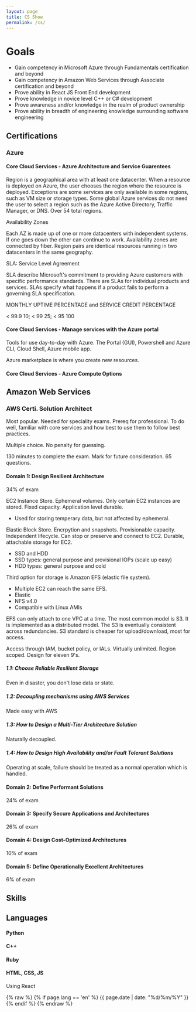 ```yaml
---
layout: page
title: CS Show
permalink: /cs/
---
```


# Goals
- Gain competency in Microsoft Azure through Fundamentals certification and beyond
- Gain competency in Amazon Web Services through Associate certification and beyond
- Prove ability in React JS Front End development
- Prove knowledge in novice level C++ or C# development
- Prove awareness and/or knowledge in the realm of product ownership
- Prove ability in breadth of engineering knowledge surrounding software engineering

## Certifications

### Azure

#### Core Cloud Services - Azure Architecture and Service Guarentees
Region is a geographical area with at least one datacenter. When a resource is deployed on Azure, the user 
chooses the region where the resource is deployed. Exceptions are some services are only available in some 
regions, such as VM size or storage types. Some global Azure services do not need the user to select a region 
such as the Azure Active Directory, Traffic Manager, or DNS. Over 54 total regions.

Availability Zones

Each AZ is made up of one or more datacenters with independent systems. If one goes down the other can continue to work.
Availability zones are connected by fiber. Region pairs are identical resources running in two datacenters in the same
geography.

SLA: Service Level Agreement

SLA describe Microsoft's commitment to providing Azure customers with specific performance standards. There are SLAs for
individual products and services. SLAs specify what happens if a product fails to perform a governing SLA specification.

MONTHLY UPTIME PERCENTAGE and SERVICE CREDIT PERCENTAGE

< 99.9 10; < 99 25; < 95 100

#### Core Cloud Services - Manage services with the Azure portal
Tools for use day-to-day with Azure. The Portal (GUI), Powershell and Azure CLI, Cloud Shell, Azure mobile app.

Azure marketplace is where you create new resources.

#### Core Cloud Services - Azure Compute Options




## Amazon Web Services

### AWS Certi. Solution Architect

Most popular. Needed for speciality exams. Prereq for professional. To do well, 
familiar with core services and how best to use them to follow best practices.

Multiple choice. No penalty for guessing.

130 minutes to complete the exam. Mark for future consideration. 65 questions. 

#### Domain 1: Design Resilient Architecture
34% of exam

EC2 Instance Store. Ephemeral volumes. Only certain EC2 instances are stored. Fixed capacity. Application level durable.
- Used for storing temperary data, but not affected by ephemeral. 

Elastic Block Store. Encrpytion and snapshots. Provisionable capacity. Independent lifecycle. Can stop or preserve and 
connect to EC2. Durable, attachable storage for EC2.
- SSD and HDD
- SSD types: general purpose and provisional IOPs (scale up easy)
- HDD types: general purpose and cold

Third option for storage is Amazon EFS (elastic file system). 
- Multiple EC2 can reach the same EFS.
- Elastic
- NFS v4.0
- Compatible with Linux AMIs

EFS can only attach to one VPC at a time. The most common model is S3. It is implemented as a distributed model. 
The S3 is eventually consistent across redundancies. S3 standard is cheaper for upload/download, most for access. 

Access through IAM, bucket policy, or IALs. Virtually unlimited. Region scoped. Design for eleven 9's.

##### 1.1: Choose Reliable Resilient Storage

Even in disaster, you don't lose data or state. 

##### 1.2: Decoupling mechanisms using AWS Services

Made easy with AWS

##### 1.3: How to Design a Multi-Tier Architecture Solution

Naturally decoupled.

##### 1.4: How to Design High Availability and/or Fault Tolerant Solutions

Operating at scale, failure should be treated as a normal operation which is handled.




#### Domain 2: Define Performant Solutions
24% of exam

#### Domain 3: Specify Secure Applications and Architectures
26% of exam

#### Domain 4: Design Cost-Optimized Architectures
10% of exam

#### Domain 5: Define Operationally Excellent Architectures
6% of exam




## Skills 

## Languages

#### Python


#### C++


#### Ruby


#### HTML, CSS, JS
Using React

{% raw %}
{% if page.lang == 'en' %}
    {{ page.date | date: "%d/%m/%Y" }}
{% endif %}
{% endraw %}

